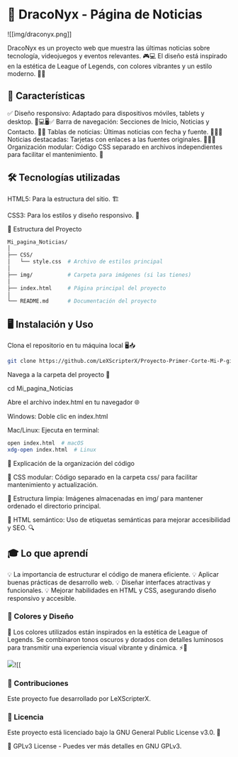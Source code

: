 # 📰 DracoNyx - Página de Noticias

![[img/draconyx.png]]

DracoNyx es un proyecto web que muestra las últimas noticias sobre tecnología, videojuegos y eventos relevantes. 🎮💻 El diseño está inspirado en la estética de League of Legends, con colores vibrantes y un estilo moderno. 🎨✨

## 🚀 Características

✅ Diseño responsivo: Adaptado para dispositivos móviles, tablets y desktop.
📱💻🖥️✅ Barra de navegación: Secciones de Inicio, Noticias y Contacto.
🧭✅ Tablas de noticias: Últimas noticias con fecha y fuente.
📅📰✅ Noticias destacadas: Tarjetas con enlaces a las fuentes originales.
🔗✨✅ Organización modular: Código CSS separado en archivos independientes para facilitar el mantenimiento. 📂

## 🛠️ Tecnologías utilizadas

HTML5: Para la estructura del sitio. 🏗️

CSS3: Para los estilos y diseño responsivo. 🎨

📁 Estructura del Proyecto

```bash
Mi_pagina_Noticias/
│
├── CSS/
│   └── style.css  # Archivo de estilos principal
│
├── img/           # Carpeta para imágenes (si las tienes)
│
├── index.html     # Página principal del proyecto
│
└── README.md      # Documentación del proyecto
```

## 🖥️ Instalación y Uso

Clona el repositorio en tu máquina local 🖥️📥

```bash
git clone https://github.com/LeXScripterX/Proyecto-Primer-Corte-Mi-P-gina-de-Noticias-Favoritas-.git
```

Navega a la carpeta del proyecto 📂

cd Mi_pagina_Noticias

Abre el archivo index.html en tu navegador 🌐

Windows: Doble clic en index.html

Mac/Linux: Ejecuta en terminal:

```bash
open index.html  # macOS
xdg-open index.html  # Linux
```

📌 Explicación de la organización del código

📌 CSS modular: Código separado en la carpeta css/ para facilitar mantenimiento y actualización.

📌 Estructura limpia: Imágenes almacenadas en img/ para mantener ordenado el directorio principal.

📌 HTML semántico: Uso de etiquetas semánticas para mejorar accesibilidad y SEO. 🔍

## 🎓 Lo que aprendí

💡 La importancia de estructurar el código de manera eficiente.
💡 Aplicar buenas prácticas de desarrollo web.
💡 Diseñar interfaces atractivas y funcionales.
💡 Mejorar habilidades en HTML y CSS, asegurando diseño responsivo y accesible.

### 🎨 Colores y Diseño

🎨 Los colores utilizados están inspirados en la estética de League of Legends. Se combinaron tonos oscuros y dorados con detalles luminosos para transmitir una experiencia visual vibrante y dinámica. ⚡🌟

![](https://media1.tenor.com/m/H3CDIIyo2U0AAAAd/flinthook-pixel-art.gif)![[


### 🤝 Contribuciones

Este proyecto fue desarrollado por LeXScripterX.
### 📜 Licencia

Este proyecto está licenciado bajo la GNU General Public License v3.0. 📝

📌 GPLv3 License - Puedes ver más detalles en GNU GPLv3.
